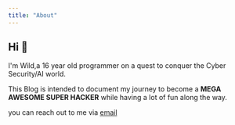 ```yaml
---
title: "About"
---
```

## Hi :wave:

I'm Wild,a 16 year old programmer on a quest to conquer the Cyber Security/AI world.

This Blog is intended to document my journey to become a **MEGA AWESOME SUPER HACKER** while having a lot of fun along the way.

you can reach out to me via [email](mailto:abanstampy@gmail.com)
